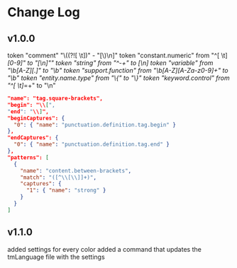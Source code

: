 # Change Log
## v1.0.0
token "comment" "\\((?![ \t])" - "[\\)\n]"
token "constant.numeric" from "^[ \t]*[0-9]" to "[\n]""
token "string" from "^-+" to [\n]
token "variable" from "\\b[A-Z][.]" to "\\b"
token "support.function" from "\\b[A-Z][A-Za-z0-9]+" to "\\b"
token "entity.name.type" from "\\{" to "\\}"
token "keyword.control" from "^[ \t]*=+" to "\n"
```json
"name": "tag.square-brackets",
"begin": "\\[",
"end": "\\]",
"beginCaptures": {
  "0": { "name": "punctuation.definition.tag.begin" }
},
"endCaptures": {
  "0": { "name": "punctuation.definition.tag.end" }
},
"patterns": [
  {
	"name": "content.between-brackets",
	"match": "([^\\[\\]]+)",
	"captures": {
	  "1": { "name": "strong" }
	}
  }
]
```
## v1.1.0
added settings for every color
added a command that  updates the tmLanguage file with the settings